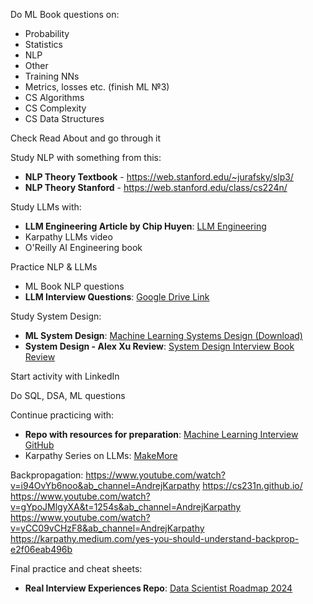 
Do ML Book questions on:
- Probability
- Statistics
- NLP
- Other
- Training NNs
- Metrics, losses etc. (finish ML №3)
- CS Algorithms
- CS Complexity
- CS Data Structures

Check Read About and go through it

Study NLP with something from this:
- **NLP Theory Textbook** - https://web.stanford.edu/~jurafsky/slp3/
- **NLP Theory Stanford** - https://web.stanford.edu/class/cs224n/

Study LLMs with:
- **LLM Engineering Article by Chip Huyen**: [LLM Engineering](https://huyenchip.com/2023/04/11/llm-engineering.html)
- Karpathy LLMs video
- O'Reilly AI Engineering book

Practice NLP & LLMs
- ML Book NLP questions
- **LLM Interview Questions**: [Google Drive Link](https://drive.google.com/file/d/1lubqZjekItSiITT3K2bv7HvjSJOzowvz/view)

Study System Design:
- **ML System Design**: [Machine Learning Systems Design (Download)](https://github.com/chiphuyen/machine-learning-systems-design/blob/master/build/build1/consolidated.pdf)
- **System Design - Alex Xu Review**: [System Design Interview Book Review](https://dev.to/somadevtoo/is-system-design-interview-book-by-alex-xu-worth-reading-review-11gm)

Start activity with LinkedIn

Do SQL, DSA, ML questions

Continue practicing with:
- **Repo with resources for preparation**: [Machine Learning Interview GitHub](https://github.com/khangich/machine-learning-interview)
- Karpathy Series on LLMs: [MakeMore](https://www.youtube.com/playlist?list=PLAqhIrjkxbuWI23v9cThsA9GvCAUhRvKZ)


Backpropagation:
https://www.youtube.com/watch?v=i94OvYb6noo&ab_channel=AndrejKarpathy
https://cs231n.github.io/
https://www.youtube.com/watch?v=gYpoJMlgyXA&t=1254s&ab_channel=AndrejKarpathy
https://www.youtube.com/watch?v=yCC09vCHzF8&ab_channel=AndrejKarpathy
https://karpathy.medium.com/yes-you-should-understand-backprop-e2f06eab496b

Final practice and cheat sheets:
- **Real Interview Experiences Repo**: [Data Scientist Roadmap 2024](https://github.com/xandie985/data-scientist-roadmap2024/tree/main?tab=readme-ov-file#interviews)



